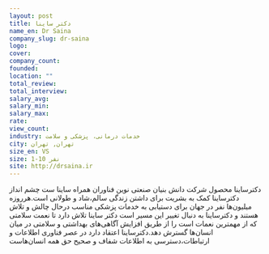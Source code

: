 ```yaml
---
layout: post
title: دکتر ساینا
name_en: Dr Saina
company_slug: dr-saina
logo: 
cover: 
company_count:
founded:
location: ""
total_review: 
total_interview: 
salary_avg: 
salary_min: 
salary_max: 
rate: 
view_count: 
industry: خدمات درمانی، پزشکی و سلامت
city: تهران, تهران
size_en: VS
size: 1-10 نفر
site: http://drsaina.ir
---
```


دکترساینا محصول شرکت دانش بنیان صنعتی نوین فناوران همراه ساینا ست چشم انداز دکترساینا کمک به بشریت برای داشتن زندگی سالم،شاد و طولانی است.هرروزه میلیون‌ها نفر در جهان برای دستیابی به خدمات پزشکی مناسب درحال چالش و تلاش هستند و دکترساینا به دنبال تغییر این مسیر است دکتر ساینا تلاش دارد تا نعمت سلامتی که از مهمترین نعمات است را از طریق افزایش آگاهی‌های بهداشتی و سلامتی در میان انسان‌ها گسترش دهد.دکترساینا اعتقاد دارد در عصر فناوری اطلاعات و ارتباطات،دسترسی به اطلاعات شفاف و صحیح حق همه انسان‌هاست

